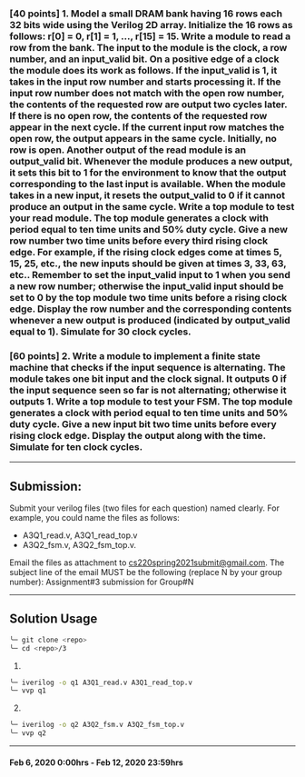 ### [40 points] 1. Model a small DRAM bank having 16 rows each 32 bits wide using the Verilog 2D array. Initialize the 16 rows as follows: r[0] = 0, r[1] = 1, ..., r[15] = 15. Write a module to read a row from the bank. The input to the module is the clock, a row number, and an input_valid bit. On a positive edge of a clock the module does its work as follows. If the input_valid is 1, it takes in the input row number and starts processing it. If the input row number does not match with the open row number, the contents of the requested row are output two cycles later. If there is no open row, the contents of the requested row appear in the next cycle. If the current input row matches the open row, the output appears in the same cycle. Initially, no row is open. Another output of the read module is an output_valid bit. Whenever the module produces a new output, it sets this bit to 1 for the environment to know that the output corresponding to the last input is available. When the module takes in a new input, it resets the output_valid to 0 if it cannot produce an output in the same cycle. Write a top module to test your read module. The top module generates a clock with period equal to ten time units and 50% duty cycle. Give a new row number two time units before every third rising clock edge. For example, if the rising clock edges come at times 5, 15, 25, etc., the new inputs should be given at times 3, 33, 63, etc.. Remember to set the input_valid input to 1 when you send a new row number; otherwise the input_valid input should be set to 0 by the top module two time units before a rising clock edge. Display the row number and the corresponding contents whenever a new output is produced (indicated by output_valid equal to 1). Simulate for 30 clock cycles.

### [60 points] 2. Write a module to implement a finite state machine that checks if the input sequence is alternating. The module takes one bit input and the clock signal. It outputs 0 if the input sequence seen so far is not alternating; otherwise it outputs 1. Write a top module to test your FSM. The top module generates a clock with period equal to ten time units and 50% duty cycle. Give a new input bit two time units before every rising clock edge. Display the output along with the time. Simulate for ten clock cycles.

----------------
## Submission:
Submit your verilog files (two files for each question) named clearly. For example, you could name the
files as follows: 
* A3Q1_read.v, A3Q1_read_top.v
* A3Q2_fsm.v, A3Q2_fsm_top.v. 

Email the files as attachment to cs220spring2021submit@gmail.com. The subject line of the email MUST be the following (replace N by your group number):
Assignment#3 submission for Group#N

---------------
## Solution Usage
```bash
╰─ git clone <repo>
╰─ cd <repo>/3
```
1.
```bash
╰─ iverilog -o q1 A3Q1_read.v A3Q1_read_top.v
╰─ vvp q1 
```
2.
```bash
╰─ iverilog -o q2 A3Q2_fsm.v A3Q2_fsm_top.v
╰─ vvp q2 
```
---------------
#### Feb 6, 2020 0:00hrs - Feb 12, 2020 23:59hrs
